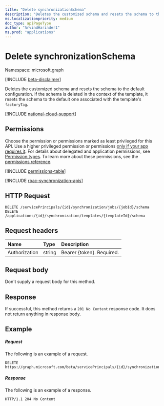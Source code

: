 ```yaml
---
title: "Delete synchronizationSchema"
description: "Deletes the customized schema and resets the schema to the default configuration. If the schema is deleted in the context of the template, it resets the schema to the default one associated with the template's `factoryTag`."
ms.localizationpriority: medium
doc_type: apiPageType
author: "ArvindHarinder1"
ms.prod: "applications"
---
```


# Delete synchronizationSchema

Namespace: microsoft.graph

[!INCLUDE [beta-disclaimer](../../includes/beta-disclaimer.md)]

Deletes the customized schema and resets the schema to the default configuration. If the schema is deleted in the context of the template, it resets the schema to the default one associated with the template's `factoryTag`.

[!INCLUDE [national-cloud-support](../../includes/global-us.md)]

## Permissions
Choose the permission or permissions marked as least privileged for this API. Use a higher privileged permission or permissions [only if your app requires it](/graph/permissions-overview#best-practices-for-using-microsoft-graph-permissions). For details about delegated and application permissions, see [Permission types](/graph/permissions-overview#permission-types). To learn more about these permissions, see the [permissions reference](/graph/permissions-reference).

<!-- { "blockType": "permissions", "name": "synchronization_synchronizationschema_delete" } -->
[!INCLUDE [permissions-table](../includes/permissions/synchronization-synchronizationschema-delete-permissions.md)]

[!INCLUDE [rbac-synchronization-apis](../includes/rbac-for-apis/rbac-synchronization-apis.md)]

## HTTP Request
<!-- { "blockType": "ignored" } -->
```http
DELETE /servicePrincipals/{id}/synchronization/jobs/{jobId}/schema
DELETE /applications/{id}/synchronization/templates/{templateId}/schema
```

## Request headers

| Name           | Type    | Description|
|:---------------|:--------|:-----------|
| Authorization  | string  | Bearer {token}. Required. |

## Request body

Don't supply a request body for this method.

## Response

If successful, this method returns a `201 No Content` response code. It does not return anything in response body.

## Example

##### Request
The following is an example of a request.

```http
DELETE https://graph.microsoft.com/beta/servicePrincipals/{id}/synchronization/jobs/{jobId}/schema
```

##### Response
The following is an example of a response.
<!-- {
  "blockType": "response",
  "truncated": true
} -->
```http
HTTP/1.1 204 No Content
```

<!-- uuid: 8fcb5dbc-d5aa-4681-8e31-b001d5168d79
2015-10-25 14:57:30 UTC -->
<!--
{
  "type": "#page.annotation",
  "description": "Delete synchronizationSchema",
  "keywords": "",
  "section": "documentation",
  "tocPath": "",
  "suppressions": [
	"Error: microsoft.graph.microsoft.graph/servicePrincipals:
      /servicePrincipals/{var}/synchronization/jobs/{var}/schema
      Uri path requires navigating into unknown object hierarchy: missing property 'jobs' on 'synchronization'. Possible issues:
  	 1) Doc bug where 'jobs' isn't defined on the resource.
  	 2) Doc bug where 'jobs' is an example key and should instead be replaced with a placeholder like {item-id} or declared in the sampleKeys annotation.
  	 3) Doc bug where 'synchronization' is supposed to be an entity type, but is being treated as a complex because it (and its ancestors) are missing the keyProperty annotation."
  ]
}
-->


